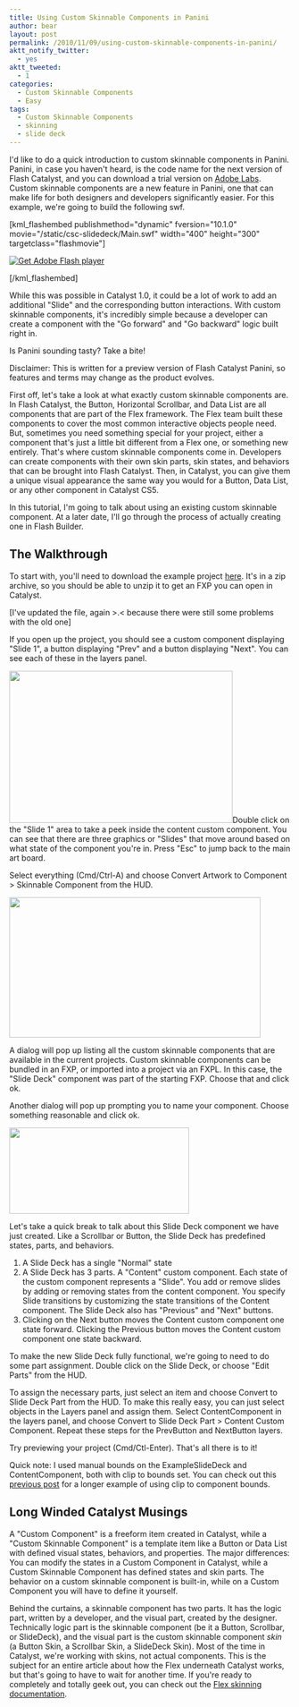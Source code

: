 ```yaml
---
title: Using Custom Skinnable Components in Panini
author: bear
layout: post
permalink: /2010/11/09/using-custom-skinnable-components-in-panini/
aktt_notify_twitter:
  - yes
aktt_tweeted:
  - 1
categories:
  - Custom Skinnable Components
  - Easy
tags:
  - Custom Skinnable Components
  - skinning
  - slide deck
---
```

I'd like to do a quick introduction to custom skinnable components in Panini. Panini, in case you haven't heard, is the code name for the next version of Flash Catalyst, and you can download a trial version on [Adobe Labs][1]. Custom skinnable components are a new feature in Panini, one that can make life for both designers and developers significantly easier. For this example, we're going to build the following swf.

[kml_flashembed publishmethod="dynamic" fversion="10.1.0" movie="/static/csc-slidedeck/Main.swf" width="400" height="300" targetclass="flashmovie"]

[![Get Adobe Flash player][2]][3]

[/kml_flashembed]

While this was possible in Catalyst 1.0, it could be a lot of work to add an additional "Slide" and the corresponding button interactions. With custom skinnable components, it's incredibly simple because a developer can create a component with the "Go forward" and "Go backward" logic built right in.

Is Panini sounding tasty? Take a bite!

<!--more-->

Disclaimer: This is written for a preview version of Flash Catalyst Panini, so features and terms may change as the product evolves.

First off, let's take a look at what exactly custom skinnable components are. In Flash Catalyst, the Button, Horizontal Scrollbar, and Data List are all components that are part of the Flex framework. The Flex team built these components to cover the most common interactive objects people need. But, sometimes you need something special for your project, either a component that's just a little bit different from a Flex one, or something new entirely. That's where custom skinnable components come in. Developers can create components with their own skin parts, skin states, and behaviors that can be brought into Flash Catalyst. Then, in Catalyst, you can give them a unique visual appearance the same way you would for a Button, Data List, or any other component in Catalyst CS5.

In this tutorial, I'm going to talk about using an existing custom skinnable component. At a later date, I'll go through the process of actually creating one in Flash Builder.

## The Walkthrough

To start with, you'll need to download the example project [here][4]. It's in a zip archive, so you should be able to unzip it to get an FXP you can open in Catalyst.

[I've updated the file, again >.< because there were still some problems with the old one]

If you open up the project, you should see a custom component displaying "Slide 1", a button displaying "Prev" and a button displaying "Next". You can see each of these in the layers panel.

<a href="http://flashcats.net/wp-content/uploads/2010/11/CSC-Overview.png" rel="lightbox[447]"><img class="aligncenter size-full wp-image-451" title="Custom Skinnable Component Overview" src="http://flashcats.net/wp-content/uploads/2010/11/CSC-Overview.png" alt="" width="400" height="272" /></a>Double click on the "Slide 1" area to take a peek inside the content custom component. You can see that there are three graphics or "Slides" that move around based on what state of the component you're in. Press "Esc" to jump back to the main art board.

Select everything (Cmd/Ctrl-A) and choose Convert Artwork to Component > Skinnable Component from the HUD.

<a href="http://flashcats.net/wp-content/uploads/2010/11/CSC-ConvertToCSC.png" rel="lightbox[447]"><img class="aligncenter size-full wp-image-453" title="Convert to Custom Skinnable Component" src="http://flashcats.net/wp-content/uploads/2010/11/CSC-ConvertToCSC.png" alt="" width="450" height="251" /></a>

A dialog will pop up listing all the custom skinnable components that are available in the current projects. Custom skinnable components can be bundled in an FXP, or imported into a project via an FXPL. In this case, the "Slide Deck" component was part of the starting FXP. Choose that and click ok.

Another dialog will pop up prompting you to name your component. Choose something reasonable and click ok.

<a href="http://flashcats.net/wp-content/uploads/2010/11/CSC-NamePicker.png" rel="lightbox[447]"><img class="aligncenter size-full wp-image-456" title="Name Picker" src="http://flashcats.net/wp-content/uploads/2010/11/CSC-NamePicker.png" alt="" width="322" height="154" /></a>

Let's take a quick break to talk about this Slide Deck component we have just created. Like a Scrollbar or Button, the Slide Deck has predefined states, parts, and behaviors.

  1. A Slide Deck has a single "Normal" state
  2. A Slide Deck has 3 parts. A "Content" custom component. Each state of the custom component represents a "Slide". You add or remove slides by adding or removing states from the content component. You specify Slide transitions by customizing the state transitions of the Content component. The Slide Deck also has "Previous" and "Next" buttons.
  3. Clicking on the Next button moves the Content custom component one state forward. Clicking the Previous button moves the Content custom component one state backward.

To make the new Slide Deck fully functional, we're going to need to do some part assignment. Double click on the Slide Deck, or choose "Edit Parts" from the HUD.

To assign the necessary parts, just select an item and choose Convert to Slide Deck Part from the HUD. To make this really easy, you can just select objects in the Layers panel and assign them. Select ContentComponent in the layers panel, and choose Convert to Slide Deck Part > Content Custom Component. Repeat these steps for the PrevButton and NextButton layers.

Try previewing your project (Cmd/Ctl-Enter). That's all there is to it!

Quick note: I used manual bounds on the ExampleSlideDeck and ContentComponent, both with clip to bounds set. You can check out this [previous post][5] for a longer example of using clip to component bounds.

## Long Winded Catalyst Musings

A "Custom Component" is a freeform item created in Catalyst, while a "Custom Skinnable Component" is a template item like a Button or Data List with defined visual states, behaviors, and properties. The major differences: You can modify the states in a Custom Component in Catalyst, while a Custom Skinnable Component has defined states and skin parts. The behavior on a custom skinnable component is built-in, while on a Custom Component you will have to define it yourself.

Behind the curtains, a skinnable component has two parts. It has the logic part, written by a developer, and the visual part, created by the designer. Technically logic part is the skinnable component (be it a Button, Scrollbar, or SlideDeck), and the visual part is the custom skinnable component *skin* (a Button Skin, a Scrollbar Skin, a SlideDeck Skin). Most of the time in Catalyst, we're working with skins, not actual components. This is the subject for an entire article about how the Flex underneath Catalyst works, but that's going to have to wait for another time. If you're ready to completely and totally geek out, you can check out the [Flex skinning documentation][6].

 [1]: http://labs.adobe.com/technologies/flashcatalyst_panini/
 [2]: http://www.adobe.com/images/shared/download_buttons/get_flash_player.gif
 [3]: http://adobe.com/go/getflashplayer
 [4]: /static/csc-slidedeck/SlideDeck-no-ds-store.fxp.zip
 [5]: http://flashcats.net/2010/08/03/another-image-gallery-using-data-lists/
 [6]: http://help.adobe.com/en_US/flex/using/WS53116913-F952-4b21-831F-9DE85B647C8A.html